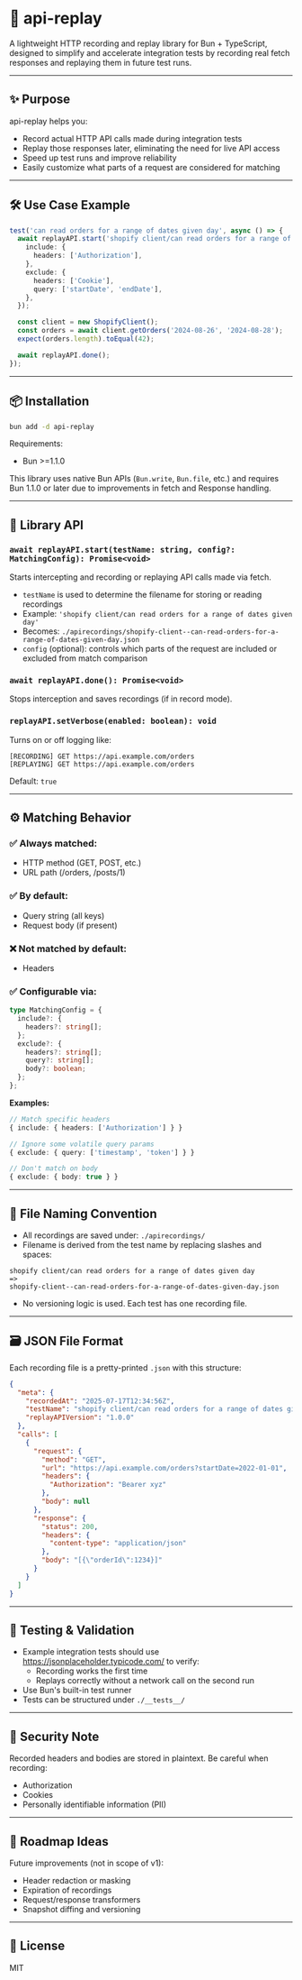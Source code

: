 # 📼 api-replay

A lightweight HTTP recording and replay library for Bun + TypeScript, designed to simplify and accelerate integration tests by recording real fetch responses and replaying them in future test runs.

---

## ✨ Purpose

api-replay helps you:
- Record actual HTTP API calls made during integration tests
- Replay those responses later, eliminating the need for live API access
- Speed up test runs and improve reliability
- Easily customize what parts of a request are considered for matching

---

## 🛠 Use Case Example

```typescript
test('can read orders for a range of dates given day', async () => {
  await replayAPI.start('shopify client/can read orders for a range of dates given day', {
    include: {
      headers: ['Authorization'],
    },
    exclude: {
      headers: ['Cookie'],
      query: ['startDate', 'endDate'],
    },
  });

  const client = new ShopifyClient();
  const orders = await client.getOrders('2024-08-26', '2024-08-28');
  expect(orders.length).toEqual(42);

  await replayAPI.done();
});
```

---

## 📦 Installation

```bash
bun add -d api-replay
```

Requirements:
- Bun >=1.1.0

This library uses native Bun APIs (`Bun.write`, `Bun.file`, etc.) and requires Bun 1.1.0 or later due to improvements in fetch and Response handling.

---

## 🧩 Library API

### `await replayAPI.start(testName: string, config?: MatchingConfig): Promise<void>`

Starts intercepting and recording or replaying API calls made via fetch.
- `testName` is used to determine the filename for storing or reading recordings
- Example: `'shopify client/can read orders for a range of dates given day'`
- Becomes: `./apirecordings/shopify-client--can-read-orders-for-a-range-of-dates-given-day.json`
- `config` (optional): controls which parts of the request are included or excluded from match comparison

### `await replayAPI.done(): Promise<void>`

Stops interception and saves recordings (if in record mode).

### `replayAPI.setVerbose(enabled: boolean): void`

Turns on or off logging like:

```
[RECORDING] GET https://api.example.com/orders
[REPLAYING] GET https://api.example.com/orders
```

Default: `true`

---

## ⚙️ Matching Behavior

### ✅ Always matched:
- HTTP method (GET, POST, etc.)
- URL path (/orders, /posts/1)

### ✅ By default:
- Query string (all keys)
- Request body (if present)

### ❌ Not matched by default:
- Headers

### ✅ Configurable via:

```typescript
type MatchingConfig = {
  include?: {
    headers?: string[];
  };
  exclude?: {
    headers?: string[];
    query?: string[];
    body?: boolean;
  };
};
```

**Examples:**

```typescript
// Match specific headers
{ include: { headers: ['Authorization'] } }

// Ignore some volatile query params
{ exclude: { query: ['timestamp', 'token'] } }

// Don't match on body
{ exclude: { body: true } }
```

---

## 📂 File Naming Convention

- All recordings are saved under: `./apirecordings/`
- Filename is derived from the test name by replacing slashes and spaces:

```
shopify client/can read orders for a range of dates given day
=>
shopify-client--can-read-orders-for-a-range-of-dates-given-day.json
```

- No versioning logic is used. Each test has one recording file.

---

## 🗃 JSON File Format

Each recording file is a pretty-printed `.json` with this structure:

```json
{
  "meta": {
    "recordedAt": "2025-07-17T12:34:56Z",
    "testName": "shopify client/can read orders for a range of dates given day",
    "replayAPIVersion": "1.0.0"
  },
  "calls": [
    {
      "request": {
        "method": "GET",
        "url": "https://api.example.com/orders?startDate=2022-01-01",
        "headers": {
          "Authorization": "Bearer xyz"
        },
        "body": null
      },
      "response": {
        "status": 200,
        "headers": {
          "content-type": "application/json"
        },
        "body": "[{\"orderId\":1234}]"
      }
    }
  ]
}
```

---

## 🧪 Testing & Validation

- Example integration tests should use https://jsonplaceholder.typicode.com/ to verify:
  - Recording works the first time
  - Replays correctly without a network call on the second run
- Use Bun's built-in test runner
- Tests can be structured under `./__tests__/`

---

## 🔐 Security Note

Recorded headers and bodies are stored in plaintext. Be careful when recording:
- Authorization
- Cookies
- Personally identifiable information (PII)

---

## 📎 Roadmap Ideas

Future improvements (not in scope of v1):
- Header redaction or masking
- Expiration of recordings
- Request/response transformers
- Snapshot diffing and versioning

---

## 📄 License

MIT